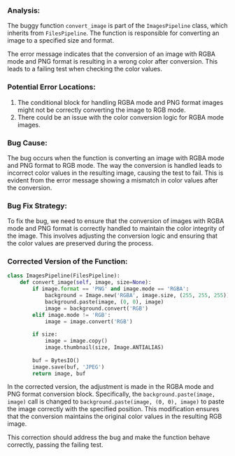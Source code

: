 ### Analysis:
The buggy function `convert_image` is part of the `ImagesPipeline` class, which inherits from `FilesPipeline`. The function is responsible for converting an image to a specified size and format.

The error message indicates that the conversion of an image with RGBA mode and PNG format is resulting in a wrong color after conversion. This leads to a failing test when checking the color values.

### Potential Error Locations:
1. The conditional block for handling RGBA mode and PNG format images might not be correctly converting the image to RGB mode.
2. There could be an issue with the color conversion logic for RGBA mode images.

### Bug Cause:
The bug occurs when the function is converting an image with RGBA mode and PNG format to RGB mode. The way the conversion is handled leads to incorrect color values in the resulting image, causing the test to fail. This is evident from the error message showing a mismatch in color values after the conversion.

### Bug Fix Strategy:
To fix the bug, we need to ensure that the conversion of images with RGBA mode and PNG format is correctly handled to maintain the color integrity of the image. This involves adjusting the conversion logic and ensuring that the color values are preserved during the process.

### Corrected Version of the Function:
```python
class ImagesPipeline(FilesPipeline):
    def convert_image(self, image, size=None):
        if image.format == 'PNG' and image.mode == 'RGBA':
            background = Image.new('RGBA', image.size, (255, 255, 255))
            background.paste(image, (0, 0), image)
            image = background.convert('RGB')
        elif image.mode != 'RGB':
            image = image.convert('RGB')
        
        if size:
            image = image.copy()
            image.thumbnail(size, Image.ANTIALIAS)
        
        buf = BytesIO()
        image.save(buf, 'JPEG')
        return image, buf
```

In the corrected version, the adjustment is made in the RGBA mode and PNG format conversion block. Specifically, the `background.paste(image, image)` call is changed to `background.paste(image, (0, 0), image)` to paste the image correctly with the specified position. This modification ensures that the conversion maintains the original color values in the resulting RGB image.

This correction should address the bug and make the function behave correctly, passing the failing test.